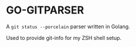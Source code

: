 GO-GITPARSER
============

A `git status --porcelain` parser written in Golang.

Used to provide git-info for my ZSH shell setup.
